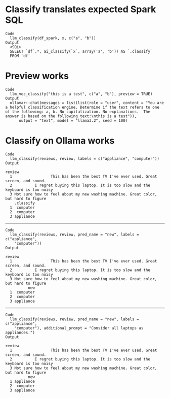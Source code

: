 # Classify translates expected Spark SQL

    Code
      llm_classify(df_spark, x, c("a", "b"))
    Output
      <SQL>
      SELECT `df`.*, ai_classify(`x`, array('a', 'b')) AS `.classify`
      FROM `df`

# Preview works

    Code
      llm_vec_classify("this is a test", c("a", "b"), preview = TRUE)
    Output
      ollamar::chat(messages = list(list(role = "user", content = "You are a helpful classification engine. Determine if the text refers to one of the following: a, b. No capitalization. No explanations.  The answer is based on the following text:\nthis is a test")), 
          output = "text", model = "llama3.2", seed = 100)

# Classify on Ollama works

    Code
      llm_classify(reviews, review, labels = c("appliance", "computer"))
    Output
                                                                                    review
      1                 This has been the best TV I've ever used. Great screen, and sound.
      2          I regret buying this laptop. It is too slow and the keyboard is too noisy
      3 Not sure how to feel about my new washing machine. Great color, but hard to figure
        .classify
      1  computer
      2  computer
      3 appliance

---

    Code
      llm_classify(reviews, review, pred_name = "new", labels = c("appliance",
        "computer"))
    Output
                                                                                    review
      1                 This has been the best TV I've ever used. Great screen, and sound.
      2          I regret buying this laptop. It is too slow and the keyboard is too noisy
      3 Not sure how to feel about my new washing machine. Great color, but hard to figure
              new
      1  computer
      2  computer
      3 appliance

---

    Code
      llm_classify(reviews, review, pred_name = "new", labels = c("appliance",
        "computer"), additional_prompt = "Consider all laptops as appliances.")
    Output
                                                                                    review
      1                 This has been the best TV I've ever used. Great screen, and sound.
      2          I regret buying this laptop. It is too slow and the keyboard is too noisy
      3 Not sure how to feel about my new washing machine. Great color, but hard to figure
              new
      1 appliance
      2  computer
      3 appliance

